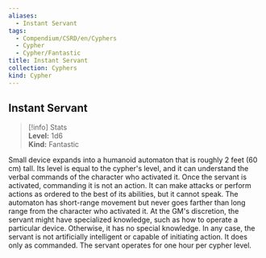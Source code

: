 ```yaml
---
aliases:
  - Instant Servant
tags:
  - Compendium/CSRD/en/Cyphers
  - Cypher
  - Cypher/Fantastic
title: Instant Servant
collection: Cyphers
kind: Cypher
---
```

## Instant Servant  
>[!info] Stats  
> **Level:** 1d6  
> **Kind:** Fantastic
  
Small device expands into a humanoid automaton that is roughly 2 feet (60 cm) tall. Its level is equal to the cypher's level, and it can understand the verbal commands of the character who activated it. Once the servant is activated, commanding it is not an action. It can make attacks or perform actions as ordered to the best of its abilities, but it cannot speak. The automaton has short-range movement but never goes farther than long range from the character who activated it. At the GM's discretion, the servant might have specialized knowledge, such as how to operate a particular device. Otherwise, it has no special knowledge. In any case, the servant is not artificially intelligent or capable of initiating action. It does only as commanded. The servant operates for one hour per cypher level.